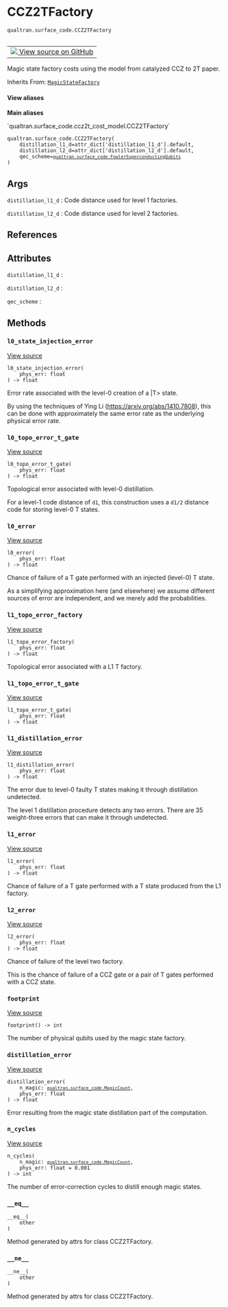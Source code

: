 # CCZ2TFactory
`qualtran.surface_code.CCZ2TFactory`


<table class="tfo-notebook-buttons tfo-api nocontent" align="left">
<td>
  <a target="_blank" href="https://github.com/quantumlib/Qualtran/blob/main/qualtran/surface_code/ccz2t_cost_model.py#L28-L161">
    <img src="https://www.tensorflow.org/images/GitHub-Mark-32px.png" />
    View source on GitHub
  </a>
</td>
</table>



Magic state factory costs using the model from catalyzed CCZ to 2T paper.

Inherits From: [`MagicStateFactory`](../../qualtran/surface_code/MagicStateFactory.md)

<section class="expandable">
  <h4 class="showalways">View aliases</h4>
  <p>
<b>Main aliases</b>
<p>`qualtran.surface_code.ccz2t_cost_model.CCZ2TFactory`</p>
</p>
</section>

<pre class="devsite-click-to-copy prettyprint lang-py tfo-signature-link">
<code>qualtran.surface_code.CCZ2TFactory(
    distillation_l1_d=attr_dict[&#x27;distillation_l1_d&#x27;].default,
    distillation_l2_d=attr_dict[&#x27;distillation_l2_d&#x27;].default,
    qec_scheme=<a href="../../qualtran/surface_code.html#FowlerSuperconductingQubits"><code>qualtran.surface_code.FowlerSuperconductingQubits</code></a>
)
</code></pre>



<!-- Placeholder for "Used in" -->


<h2 class="add-link">Args</h2>

`distillation_l1_d`<a id="distillation_l1_d"></a>
: Code distance used for level 1 factories.

`distillation_l2_d`<a id="distillation_l2_d"></a>
: Code distance used for level 2 factories.




<h2 class="add-link">References</h2>






<h2 class="add-link">Attributes</h2>

`distillation_l1_d`<a id="distillation_l1_d"></a>
: &nbsp;

`distillation_l2_d`<a id="distillation_l2_d"></a>
: &nbsp;

`qec_scheme`<a id="qec_scheme"></a>
: &nbsp;




## Methods

<h3 id="l0_state_injection_error"><code>l0_state_injection_error</code></h3>

<a target="_blank" class="external" href="https://github.com/quantumlib/Qualtran/blob/main/qualtran/surface_code/ccz2t_cost_model.py#L49-L55">View source</a>

<pre class="devsite-click-to-copy prettyprint lang-py tfo-signature-link">
<code>l0_state_injection_error(
    phys_err: float
) -> float
</code></pre>

Error rate associated with the level-0 creation of a |T> state.

By using the techniques of Ying Li (https://arxiv.org/abs/1410.7808), this can be
done with approximately the same error rate as the underlying physical error rate.

<h3 id="l0_topo_error_t_gate"><code>l0_topo_error_t_gate</code></h3>

<a target="_blank" class="external" href="https://github.com/quantumlib/Qualtran/blob/main/qualtran/surface_code/ccz2t_cost_model.py#L57-L72">View source</a>

<pre class="devsite-click-to-copy prettyprint lang-py tfo-signature-link">
<code>l0_topo_error_t_gate(
    phys_err: float
) -> float
</code></pre>

Topological error associated with level-0 distillation.

For a level-1 code distance of `d1`, this construction uses a `d1/2` distance code
for storing level-0 T states.

<h3 id="l0_error"><code>l0_error</code></h3>

<a target="_blank" class="external" href="https://github.com/quantumlib/Qualtran/blob/main/qualtran/surface_code/ccz2t_cost_model.py#L74-L80">View source</a>

<pre class="devsite-click-to-copy prettyprint lang-py tfo-signature-link">
<code>l0_error(
    phys_err: float
) -> float
</code></pre>

Chance of failure of a T gate performed with an injected (level-0) T state.

As a simplifying approximation here (and elsewhere) we assume different sources
of error are independent, and we merely add the probabilities.

<h3 id="l1_topo_error_factory"><code>l1_topo_error_factory</code></h3>

<a target="_blank" class="external" href="https://github.com/quantumlib/Qualtran/blob/main/qualtran/surface_code/ccz2t_cost_model.py#L86-L92">View source</a>

<pre class="devsite-click-to-copy prettyprint lang-py tfo-signature-link">
<code>l1_topo_error_factory(
    phys_err: float
) -> float
</code></pre>

Topological error associated with a L1 T factory.


<h3 id="l1_topo_error_t_gate"><code>l1_topo_error_t_gate</code></h3>

<a target="_blank" class="external" href="https://github.com/quantumlib/Qualtran/blob/main/qualtran/surface_code/ccz2t_cost_model.py#L94-L99">View source</a>

<pre class="devsite-click-to-copy prettyprint lang-py tfo-signature-link">
<code>l1_topo_error_t_gate(
    phys_err: float
) -> float
</code></pre>




<h3 id="l1_distillation_error"><code>l1_distillation_error</code></h3>

<a target="_blank" class="external" href="https://github.com/quantumlib/Qualtran/blob/main/qualtran/surface_code/ccz2t_cost_model.py#L101-L107">View source</a>

<pre class="devsite-click-to-copy prettyprint lang-py tfo-signature-link">
<code>l1_distillation_error(
    phys_err: float
) -> float
</code></pre>

The error due to level-0 faulty T states making it through distillation undetected.

The level 1 distillation procedure detects any two errors. There are 35 weight-three
errors that can make it through undetected.

<h3 id="l1_error"><code>l1_error</code></h3>

<a target="_blank" class="external" href="https://github.com/quantumlib/Qualtran/blob/main/qualtran/surface_code/ccz2t_cost_model.py#L109-L115">View source</a>

<pre class="devsite-click-to-copy prettyprint lang-py tfo-signature-link">
<code>l1_error(
    phys_err: float
) -> float
</code></pre>

Chance of failure of a T gate performed with a T state produced from the L1 factory.


<h3 id="l2_error"><code>l2_error</code></h3>

<a target="_blank" class="external" href="https://github.com/quantumlib/Qualtran/blob/main/qualtran/surface_code/ccz2t_cost_model.py#L121-L135">View source</a>

<pre class="devsite-click-to-copy prettyprint lang-py tfo-signature-link">
<code>l2_error(
    phys_err: float
) -> float
</code></pre>

Chance of failure of the level two factory.

This is the chance of failure of a CCZ gate or a pair of T gates performed with a CCZ state.

<h3 id="footprint"><code>footprint</code></h3>

<a target="_blank" class="external" href="https://github.com/quantumlib/Qualtran/blob/main/qualtran/surface_code/ccz2t_cost_model.py#L141-L144">View source</a>

<pre class="devsite-click-to-copy prettyprint lang-py tfo-signature-link">
<code>footprint() -> int
</code></pre>

The number of physical qubits used by the magic state factory.


<h3 id="distillation_error"><code>distillation_error</code></h3>

<a target="_blank" class="external" href="https://github.com/quantumlib/Qualtran/blob/main/qualtran/surface_code/ccz2t_cost_model.py#L146-L149">View source</a>

<pre class="devsite-click-to-copy prettyprint lang-py tfo-signature-link">
<code>distillation_error(
    n_magic: <a href="../../qualtran/surface_code/MagicCount.html"><code>qualtran.surface_code.MagicCount</code></a>,
    phys_err: float
) -> float
</code></pre>

Error resulting from the magic state distillation part of the computation.


<h3 id="n_cycles"><code>n_cycles</code></h3>

<a target="_blank" class="external" href="https://github.com/quantumlib/Qualtran/blob/main/qualtran/surface_code/ccz2t_cost_model.py#L151-L161">View source</a>

<pre class="devsite-click-to-copy prettyprint lang-py tfo-signature-link">
<code>n_cycles(
    n_magic: <a href="../../qualtran/surface_code/MagicCount.html"><code>qualtran.surface_code.MagicCount</code></a>,
    phys_err: float = 0.001
) -> int
</code></pre>

The number of error-correction cycles to distill enough magic states.


<h3 id="__eq__"><code>__eq__</code></h3>

<pre class="devsite-click-to-copy prettyprint lang-py tfo-signature-link">
<code>__eq__(
    other
)
</code></pre>

Method generated by attrs for class CCZ2TFactory.


<h3 id="__ne__"><code>__ne__</code></h3>

<pre class="devsite-click-to-copy prettyprint lang-py tfo-signature-link">
<code>__ne__(
    other
)
</code></pre>

Method generated by attrs for class CCZ2TFactory.




